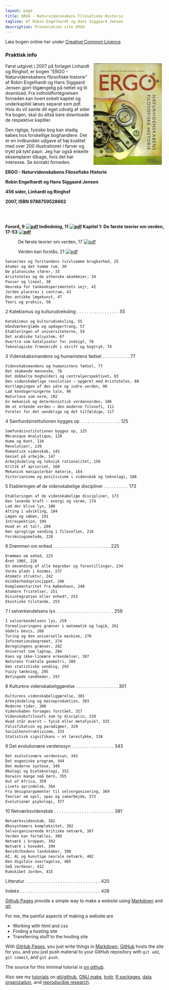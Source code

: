 ```yaml
---
layout: page
title: ERGO - Naturvidenskabens Filosofiske Historie
tagline: Af Robin Engelhardt og Hans Siggaard Jensen
description: Presentation site ERGO
---
```


<style type="text/css">
<!--
 .tab { margin-left: 40px; }
-->
</style>

Læs bogen online her under
[Creative Common Licence](https://creativecommons.org/licenses/by-nc-sa/3.0/)

### Praktisk info
<img src="assets/pics/ERGO2-785103.jpg" ALIGN="right" HSPACE="9"/>
Først udgivet i 2007 på forlaget Linhardt og Ringhof, er bogen "ERGO - Naturvidenskabens filosofiske historie" af Robin Engelhardt og Hans Siggaard Jensen gjort tilgængelig på nettet og til download. Fra indholdfortegnelsen forneden kan hvert enkelt kapitel og underkapitel læses separat som pdf. Hvis du vil samle dit eget udvalg af sider fra bogen, skal du altså bare downloade de respektive kapitler.

Den rigtige, fysiske bog kan stadig købes hos forskellige boghandlere. Det er en indbunden udgave af høj kvalitet med over 200 illustrationer i farver og trykt på tykt papir. Jeg har også enkelte eksemplarer tilbage, hvis det har interesse. Se kontakt forneden.


<div><span style="font-weight:bold">
    <p>ERGO - Naturvidenskabens Filosofiske Historie</p>
    <p>Robin Engelhardt og Hans Siggaard Jensen</p>
    <p>456 sider, Linhardt og Ringhof</p>
    <p>2007, ISBN 9788759528662</p></span>
</div>

<br><br>

<span style="font-weight:bold">
Forord, 9
<a href="https://gavstrik.github.io/ergo/assets/ergoonline/009-009 Forord.pdf"><img src="https://gavstrik.github.io/ergo/assets/icons16/pdf-icon.png" alt="pdf" /></a>
</span>

<span style="font-weight:bold">
Indledning, 11
<a href="https://gavstrik.github.io/ergo/assets/ergoonline/011-013 Indledning.pdf"><img src="https://gavstrik.github.io/ergo/assets/icons16/pdf-icon.png" alt="pdf" /></a>
</span>

<span style="font-weight:bold">
Kapitel 1: De første teorier om verden, 17-53
<a href="https://gavstrik.github.io/ergo/assets/ergoonline/017-053 Kapitel 1.pdf"><img src="https://gavstrik.github.io/ergo/assets/icons16/pdf-icon.png" alt="pdf" /></a>
</span>

<p class="tab">
De første teorier om verden, 17
<a href="https://gavstrik.github.io/ergo/assets/ergoonline/017-021 De foerste teorier om verden.pdf"><img src="https://gavstrik.github.io/ergo/assets/icons16/pdf-icon.png" alt="pdf" /></a>
</p>

<p class="tab">
Verden kan forstås, 21
<a href="https://gavstrik.github.io/ergo/assets/ergoonline/021-024 Verden kan forstaas.pdf"><img src="https://gavstrik.github.io/ergo/assets/icons16/pdf-icon.png" alt="pdf" /></a>
</p>


    Sansernes og forstandens tvivlsomme brugbarhed, 25
    Atomer og det tomme rum, 30
    De platoniske sfærer, 33
    Aristoteles og de athenske akademier, 34
    Passer og lineal, 38
    Heureka for tankeeksperimentets sejr, 42
    Jorden placeres i centrum, 43
    Den antikke lægekunst, 47
    Teori og praksis, 50



2   Katekismus og kulturudveksling .  .  .  .  .  .  .  .  .  .  .  .  .  .  .  .  .   55

    Katekismus og kulturudveksling, 55
    Håndværkerglæde og opdagertrang, 57
    Etableringen af universiteterne, 59
    Det arabiske talsystem, 67
    Overtro som katalysator for indsigt, 70
    Teknologiske fremskridt i skrift og bogtryk, 74



3   Videnskabsmandens og humanistens fødsel .  .  .  .  .  .  .  .  .  .  .  77

    Videnskabsmandens og humanistens fødsel, 77
    Det skabende menneske, 78
    Det dobbelte bogholderi og centralperspektivet, 83
    Den videnskabelige revolution – opgøret med Aristoteles, 88
    Kortlægningen af den ydre og indre verden, 90
    Lad kendsgerningerne tale, 96
    Naturlove som norm, 102
    En mekanisk og deterministisk verdensorden, 106
    Om at erkende verden – den moderne filosofi, 111
    Formler for det uendelige og det tilfældige, 117



4   Samfundsinstitutionen bygges op .  .  .  .  .  .  .  .  .  .  .  .  .  .  .  .  125

    Samfundsinstitutionen bygges op, 125
    Mécanique Analytique, 128
    Hume og Kant, 134
    Revolution!, 139
    Romantisk videnskab, 143
    Geniet på arbejde, 147
    Arbejdsdeling og teknisk rationalitet, 150
    Kritik af aprioriet, 160
    Mekanisk manipulerbar materie, 164
    Victorianisme og positivisme i videnskab og teknologi, 168



5   Etableringen af de videnskabelige discipliner .  .  .  .  .  .  .  .  .  .  173

    Etableringen af de videnskabelige discipliner, 173
    Den levende kraft – energi og varme, 174
    Lad der blive lys, 180
    Alting i udvikling, 184
    Lægen og sæben, 191
    Introspektion, 199
    Hvad er et tal?, 209
    Den sproglige vending i filosofien, 216
    Forskningsmetode, 220


6   Drømmen om enhed .  .  .  .  .  .  .  .  .  .  .  .  .  .  .  .  .  .  .  .  .  .  .  225

    Drømmen om enhed, 225
    Året 1905, 228
    En omvending af alle begreber og forestillinger, 234
    Vores plads i kosmos, 237
    Atomets struktur, 242
    Usikkerhedsprincippet, 246
    Komplementaritet fra København, 248
    Atomare fristelser, 251
    Disintegration eller enhed?, 253
    Eksotiske tilstande, 255



7   I selverkendelsens lys .  .  .  .  .  .  .  .  .  .  .  .  .  .  .  .  .  .  .  .  .  .  .  259

    I selverkendelsens lys, 259
    Formaliseringens grænser i matematik og logik, 261
    Gödels bevis, 268
    Turing og den universelle maskine, 270
    Informationsbegrebet, 274
    Beregningens grænser, 282
    Universet som laptop, 284
    Kaos og ikke-lineære erkendelser, 287
    Naturens fraktale geometri, 289
    Den statistiske vending, 293
    Fuzzy tænkning, 295
    Betingede sandheder, 297



8   Kulturens videnskabeliggørelse .  .  .  .  .  .  .  .  .  .  .  .  .  .  .  .  .  301

    Kulturens videnskabeliggørelse, 301
    Arbejdsdeling og masseproduktion, 303
    Moderne tider, 308
    Videnskaben forsøges forstået, 317
    Videnskabsfilosofi som ny disciplin, 319
    Hvad står øverst – fysik eller metafysik?, 325
    Falsifikation og paradigmer, 329
    Socialkonstruktivisme, 333
    Statistisk signifikans – et lærestykke, 338



9   Det evolutionære verdenssyn .    .  .  .  .  .  .  .  .  .  .  .  .  .  .  .  .   343

    Det evolutionære verdenssyn, 343
    Det eugeniske program, 344
    Den moderne syntese, 349
    Økologi og bioteknologi, 352
    Darwins mange små børn, 355
    Out of Africa, 359
    Livets oprindelse, 364
    Fra designargumenter til selvorganisering, 369
    Teorier om spil, spas og samarbejde, 372
    Evolutionær psykologi, 377



10 Netværksvidenskab .  .  .  .  .  .  .  .  .  .  .  .  .  .  .  .  .  .  .  .  .  .  .  .  381

    Netværksvidenskab, 381
    Økosystemers kompleksitet, 382
    Selvorganiserende kritiske netværk, 387
    Verden kan fortælles, 389
    Netværk i kroppen, 392
    Netværk i hovedet, 394
    Bevidsthedens landskaber, 398
    AI, AL og kunstige neurale netværk, 402
    Den digitale overtagelse, 405
    Små verdener, 412
    Rumskibet Jorden, 415



Litteratur .  .  .  .  .  .  .  .  .  .  .  .  .  .  .  .  .  .  .  .  .  .  .  .  .  .  .  .  .  .   420

Indeks .  .  .  .  .  .  .  .  .  .  .  .  .  .  .  .  .  .  .  .  .  .  .  .  .  .  .  .  .  .  .  .   426








[Github Pages](https://pages.github.com) provide a simple way to make a
website using
[Markdown](https://daringfireball.net/projects/markdown/) and
[git](https://git-scm.com).

For me, the painful aspects of making a website are

- Working with html and css
- Finding a hosting site
- Transferring stuff to the hosting site

With [GitHub Pages](https://pages.github.com), you just write things in
[Markdown](https://daringfireball.net/projects/markdown/),
[GitHub](https://github.com) hosts the site for you, and you just push
material to your GitHub repository with `git add`, `git commit`, and
`git push`.

The source for this minimal tutorial is [on github](https://github.com/kbroman/simple_site).

Also see my [tutorials](https://kbroman.org/pages/tutorials) on
[git/github](https://kbroman.org/github_tutorial),
[GNU make](https://kbroman.org/minimal_make),
[knitr](https://kbroman.org/knitr_knutshell),
[R packages](https://kbroman.org/pkg_primer),
[data organization](https://kbroman.org/dataorg),
and [reproducible research](https://kbroman.org/steps2rr).
